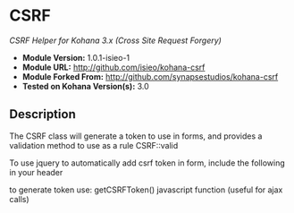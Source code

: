 # CSRF

*CSRF Helper for Kohana 3.x (Cross Site Request Forgery)*

- **Module Version:** 1.0.1-isieo-1
- **Module URL:** <http://github.com/isieo/kohana-csrf>
- **Module Forked From:** <http://github.com/synapsestudios/kohana-csrf>
- **Tested on Kohana Version(s):** 3.0

## Description
The CSRF class will generate a token to use in forms, and provides a validation 
method to use as a rule CSRF::valid

To use jquery to automatically add csrf token in form,
include the following in your header

<script type="text/javascript" src="/csrf/javascript/jquery.js"></script>

to generate token use: getCSRFToken() javascript function (useful for ajax calls)

